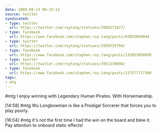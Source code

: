 ```yaml
---
date: 2009-09-13 06:15:12
source: twitter
syndicated:
- type: twitter
  url: https://twitter.com/roytang/statuses/3950271877/
- type: facebook
  url: https://www.facebook.com/stephen.roy.tang/posts/83855069944
- type: twitter
  url: https://twitter.com/roytang/statuses/3950735794/
- type: facebook
  url: https://www.facebook.com/stephen.roy.tang/posts/131853050899
- type: twitter
  url: https://twitter.com/roytang/statuses/3951378698/
- type: facebook
  url: https://www.facebook.com/stephen.roy.tang/posts/137577717300
tags:
- mtg
---
```


#mtg I enjoy winning with Legendary Human Pirates. With Horsemanship.

[14:58] #mtg Wu Longbowman is like a Prodigal Sorcerer that forces you to play poorly.

[16:04] #mtg it's not the first time I had the win on the board and blew it. Pay attention to onboard static effects!
